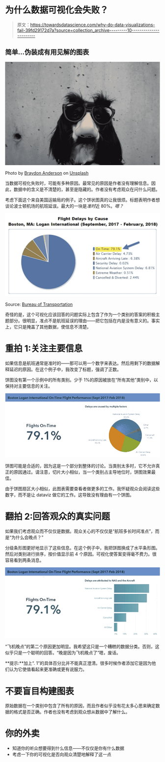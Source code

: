 # 为什么数据可视化会失败？

> 原文：<https://towardsdatascience.com/why-do-data-visualizations-fail-39fd29172d7a?source=collection_archive---------10----------------------->

## 简单…伪装成有用见解的图表

![](img/fc40b7d47084b4cf3ec9f8b9a285c5e6.png)

Photo by [Braydon Anderson](https://unsplash.com/@braydona?utm_source=medium&utm_medium=referral) on [Unsplash](https://unsplash.com?utm_source=medium&utm_medium=referral)

当数据可视化失败时，可能有多种原因。最常见的原因是作者没有理解信息。因此，数据中的含义是不清楚的，甚至是隐藏的。作者没有考虑观众在问什么问题。

考虑下面这个来自美国运输局的例子。这个饼状图真的让我很烦。标题表明作者想谈论波士顿机场的航班延误。最大的一块是*准时*近 80%。*嗯？*

![](img/52cd4f34fa70a724d9e4240ae067840e.png)

Source: [Bureau of Transportation](https://www.transtats.bts.gov/OT_Delay/ot_delaycause1.asp?type=1&pn=1)

奇怪的是，这个可视化应该回答的问题实际上包含了作为一个类别的答案的积极主题部分。很明显，准点不是航班延误的理由——把它包括在内是没有意义的。事实上，它只是掩盖了其他数据，使信息不清楚。

# 重拍 1:关注主要信息

如果信息是航班通常是准时的——那可以用一个数字来表达。然后用剩下的数据解释延迟的原因。在这个例子中，我改变了标题，强调了正数。

饼图没有第一个示例中的所有类别。少于 1%的原因被放在“所有其他”类别中，以保持对主要信息的关注。

![](img/0e5abff9a26c50a1e3464221a0880486.png)

饼图可能是合适的，因为这是一个部分到整体的讨论。当类别太多时，它不允许真正的原因通过。请注意，切片大小相似，当一个类别占主导地位时，饼图效果最佳。

由于饼图扇区大小相似，此图表需要查看者做更多的工作。我怀疑观众会阅读这些数字，而不是让 dataviz 做它的工作。这导致没有理由有一个饼图。

# 翻拍 2:回答观众的真实问题

如果我们考虑观众而不仅仅是数据。观众关心的不仅仅是“航班多长时间准点”，而是“为什么会晚点？”

分级条形图更好地显示了这些信息。在这个例子中，我把饼图换成了水平条形图。然后对类别进行排序，按价值显示前 4 个原因。可视化使答案变得毫不费力。很容易看到两条消息。

![](img/707f71dedcecbc7ffa2e87e5f7f1c678.png)

“飞机晚点”的第二个原因更加明显。我希望这只是一个糟糕的数据分类。否则，这似乎只是一个聪明的回答。“晚是因为飞机晚点了”嗯，废话。

**提示:**加上“. 1”的具体百分比并不能真正澄清。很多时候作者添加它是因为他们认为它使值看起来更准确或更有说服力。

# 不要盲目构建图表

原始数据在一个类别中包含了所有的原因，而且作者似乎没有花太多心思来确定数据的格式是否正确。作者也没有考虑到观众想从数据中了解什么。

# 你的外卖

*   知道你的听众想要得到什么信息——不仅仅是你有什么数据
*   考虑一下你的可视化是否向观众清楚地解释了这一点